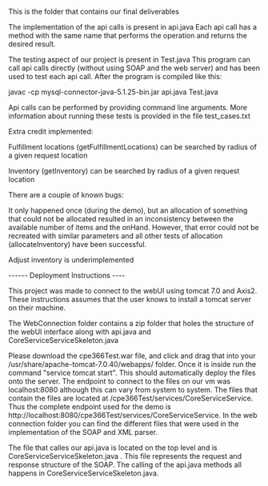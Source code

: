This is the folder that contains our final deliverables

The implementation of the api calls is present in api.java
Each api call has a method with the same name that performs the operation and returns the desired result.

The testing aspect of our project is present in Test.java
This program can call api calls directly (without using SOAP and the web server) and has been used to test each api call.
After the program is compiled like this:

javac -cp mysql-connector-java-5.1.25-bin.jar api.java Test.java

Api calls can be performed by providing command line arguments. More information about running these tests is provided in
the file test_cases.txt

Extra credit implemented:

Fulfillment locations (getFulfillmentLocations) can be searched by radius of a given request location

Inventory (getInventory) can be searched by radius of a given request location

There are a couple of known bugs:

It only happened once (during the demo), but an allocation of something that could not be allocated resulted in an
inconsistency between the available number of items and the onHand. However, that error could not be recreated with 
similar parameters and all other tests of allocation (allocateInventory) have been successful.

Adjust inventory is underimplemented

------ Deployment Instructions ----

This project was made to connect to the webUI using tomcat 7.0 and Axis2. These instructions assumes that the user knows to install a tomcat server on their machine. 

The WebConnection folder contains a zip folder that holes the structure of the webUI interface along with api.java and CoreServiceServiceSkeleton.java

Please download the cpe366Test.war file, and click and drag that into your /usr/share/apache-tomcat-7.0.40/webapps/ folder. Once it is inside run the command "service tomcat start". This should automatically deploy the files onto the server.
 The endpoint to connect to the files on our vm was localhost:8080 although this can vary from system to system. The files that contain the files are located at /cpe366Test/services/CoreServiceService. Thus the complete endpoint used for the demo is http://localhost:8080/cpe366Test/services/CoreServiceService. In the web connection folder you can find the different files that were used in the implementation of the SOAP and XML parser. 



The file that calles our api.java is located on the top level and is CoreServiceServiceSkeleton.java . This file represents the request and response structure of the SOAP.  The calling of the api.java methods all happens in CoreServiceServiceSkeleton.java.

